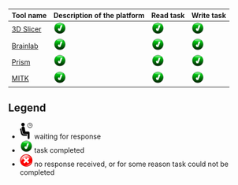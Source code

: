 | Tool name | Description of the platform| Read task | Write task |
| -- | -- | -- | -- |
| [3D Slicer](slicer.md) | <img src="../../images/done.png" width=25> | <img src="../../images/done.png" width=25> | <img src="../../images/done.png" width=25> |
| [Brainlab](brainlab.md) | <img src="../../images/done.png" width=25> | <img src="../../images/done.png" width=25> | <img src="../../images/done.png" width=25> |
| [Prism](prism.md) | <img src="../../images/done.png" width=25> | <img src="../../images/done.png" width=25> | <img src="../../images/done.png" width=25> |
| [MITK](mitk.md) | <img src="../../images/done.png" width=25> | <img src="../../images/done.png" width=25> | <img src="../../images/done.png" width=25> |

## Legend

* <img src="../../images/waiting.png" width=25> waiting for response
* <img src="../../images/done.png" width=25> task completed
* <img src="../../images/failed.png" width=25> no response received, or for some reason task could not be completed
